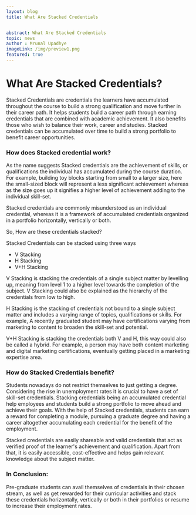 ```yaml
---
layout: blog
title: What Are Stacked Credentials


abstract: What Are Stacked Credentials
topic: news
author : Mrunal Upadhye
imageLink: /img/preview1.png
featured: true
---
```


# What Are Stacked Credentials?

Stacked Credentials are credentials the learners have accumulated throughout the course to build a strong qualification and move further in their career path. It helps students build a career path through earning credentials that are combined with academic achievement. It also benefits those who wish to balance their work, career and studies. Stacked credentials can be accumulated over time to build a strong portfolio to benefit career opportunities.

### How does Stacked credential work?

As the name suggests Stacked credentials are the achievement of skills, or qualifications the individual has accumulated during the course duration. For example, building toy blocks starting from small to a larger size, here the small-sized block will represent a less significant achievement whereas as the size goes up it signifies a higher level of achievement adding to the individual skill-set.

Stacked credentials are commonly misunderstood as an individual credential, whereas it is a framework of accumulated credentials organized in a portfolio horizontally, vertically or both.

So, How are these credentials stacked?

Stacked Credentials can be stacked using three ways

- V Stacking
- H Stacking
- V+H Stacking

V Stacking is stacking the credentials of a single subject matter by levelling up, meaning from level 1 to a higher level towards the completion of the subject. V Stacking could also be explained as the hierarchy of the credentials from low to high.

H Stacking is the stacking of credentials not bound to a single subject matter and includes a varying range of topics, qualifications or skills. For example, A recently graduated student may have certifications varying from marketing to content to broaden the skill-set and potential.

V+H  Stacking is stacking the credentials both V and H, this way could also be called a hybrid. For example, a person may have both content marketing and digital marketing certifications, eventually getting placed in a marketing expertise area.

### How do Stacked Credentials benefit?

Students nowadays do not restrict themselves to just getting a degree. Considering the rise in unemployment rates it is crucial to have a set of skill-set credentials. Stacking credentials being an accumulated credential help employees and students build a strong portfolio to move ahead and achieve their goals.
With the help of Stacked credentials, students can earn a reward for completing a module, pursuing a graduate degree and having a career altogether accumulating each credential for the benefit of the employment.

Stacked credentials are easily shareable and valid credentials that act as verified proof of the learner's achievement and qualification. Apart from that, it is easily accessible, cost-effective and helps gain relevant knowledge about the subject matter. 

### In Conclusion:

Pre-graduate students can avail themselves of credentials in their chosen stream, as well as get rewarded for their curricular activities and stack these credentials horizontally, vertically or both in their portfolios or resume to increase their employment rates.




